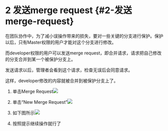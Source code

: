 # 2 发送merge request {#2-发送merge-request}

在团队协作中，为了减小误操作带来的损失，要对一些关键的分支进行保护。保护以后，只有Master权限的用户才能对这个分支进行修改。

而developer权限的用户可以发送merge request，即合并请求，请求把自己修改的分支合并到某一个被保护分支上。

发送请求以后，管理者会看到这个请求，检查无误后会同意请求。

这样，developer修改的内容就被合并到被保护分支上了。

1. 单击Merge Request![](https://albertlin1102.gitbooks.io/sc_git_guide/content/assets/shotcut39.png)

2. 单击“New Merge Request”![](https://albertlin1102.gitbooks.io/sc_git_guide/content/assets/shotcut40.png)

3. 如下图所示![](https://albertlin1102.gitbooks.io/sc_git_guide/content/assets/shotcut41.png)

4. 按照提示继续操作就行了



